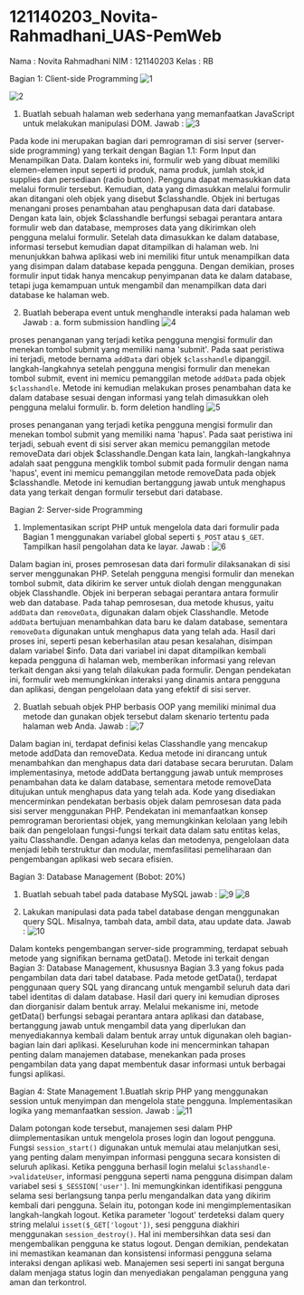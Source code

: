 # 121140203_Novita-Rahmadhani_UAS-PemWeb

Nama : Novita Rahmadhani
NIM : 121140203
Kelas : RB

Bagian 1: Client-side Programming
![1](https://github.com/203Novita/121140203_Novita-Rahmadhani_UAS-PemWeb/assets/116406235/357c4991-d1fa-47dd-a426-a70bd6669585)

![2](https://github.com/203Novita/121140203_Novita-Rahmadhani_UAS-PemWeb/assets/116406235/121cfcf6-1a3c-4abc-8489-05ed129ab67d)

1. Buatlah sebuah halaman web sederhana yang memanfaatkan JavaScript untuk melakukan manipulasi DOM.
Jawab :
![3](https://github.com/203Novita/121140203_Novita-Rahmadhani_UAS-PemWeb/assets/116406235/b1b3de5b-9c7c-4350-9e6d-a82c3fd61e1f)

Pada kode ini merupakan bagian dari pemrograman di sisi server (server-side programming) yang terkait dengan Bagian 1.1: Form Input dan Menampilkan Data. Dalam konteks ini, formulir web yang dibuat memiliki elemen-elemen input seperti id produk, nama produk, jumlah stok,id supplies dan persediaan (radio button). Pengguna dapat memasukkan data melalui formulir tersebut. Kemudian, data yang dimasukkan melalui formulir akan ditangani oleh objek yang disebut $classhandle. Objek ini bertugas menangani proses penambahan atau penghapusan data dari database. Dengan kata lain, objek $classhandle berfungsi sebagai perantara antara formulir web dan database, memproses data yang dikirimkan oleh pengguna melalui formulir. Setelah data dimasukkan ke dalam database, informasi tersebut kemudian dapat ditampilkan di halaman web. Ini menunjukkan bahwa aplikasi web ini memiliki fitur untuk menampilkan data yang disimpan dalam database kepada pengguna. Dengan demikian, proses formulir input tidak hanya mencakup penyimpanan data ke dalam database, tetapi juga kemampuan untuk mengambil dan menampilkan data dari database ke halaman web.

2. Buatlah beberapa event untuk menghandle interaksi pada halaman web
Jawab :
a. form submission handling
![4](https://github.com/203Novita/121140203_Novita-Rahmadhani_UAS-PemWeb/assets/116406235/04e3982e-6fb0-422f-a3ff-ac0aa84cf467)

proses penanganan yang terjadi ketika pengguna mengisi formulir dan menekan tombol submit yang memiliki nama 'submit'. Pada saat peristiwa ini terjadi, metode bernama `addData` dari objek `$classhandle` dipanggil. langkah-langkahnya setelah pengguna mengisi formulir dan menekan tombol submit, event ini memicu pemanggilan metode `addData` pada objek `$classhandle`. Metode ini kemudian melakukan proses penambahan data ke dalam database sesuai dengan informasi yang telah dimasukkan oleh pengguna melalui formulir.
b. form deletion handling
![5](https://github.com/203Novita/121140203_Novita-Rahmadhani_UAS-PemWeb/assets/116406235/40088ccb-4c8d-4d88-b0e5-7fad6e56561f)

proses penanganan yang terjadi ketika pengguna mengisi formulir dan menekan tombol submit yang memiliki nama 'hapus'. Pada saat peristiwa ini terjadi, sebuah event di sisi server akan memicu pemanggilan metode removeData dari objek $classhandle.Dengan kata lain, langkah-langkahnya adalah saat pengguna mengklik tombol submit pada formulir dengan nama 'hapus', event ini memicu pemanggilan metode removeData pada objek $classhandle. Metode ini kemudian bertanggung jawab untuk menghapus data yang terkait dengan formulir tersebut dari database.
  
Bagian 2: Server-side Programming 
1. Implementasikan script PHP untuk mengelola data dari formulir pada Bagian 1 menggunakan variabel global seperti `$_POST` atau `$_GET`. Tampilkan hasil pengolahan data ke layar.
Jawab :
![6](https://github.com/203Novita/121140203_Novita-Rahmadhani_UAS-PemWeb/assets/116406235/965a08bf-9acc-48bb-b8a3-1d6668f5a3d9)

Dalam bagian ini, proses pemrosesan data dari formulir dilaksanakan di sisi server menggunakan PHP. Setelah pengguna mengisi formulir dan menekan tombol submit, data dikirim ke server untuk diolah dengan menggunakan objek Classhandle. Objek ini berperan sebagai perantara antara formulir web dan database. Pada tahap pemrosesan, dua metode khusus, yaitu `addData` dan `removeData`, digunakan dalam objek Classhandle. Metode `addData` bertujuan menambahkan data baru ke dalam database, sementara `removeData` digunakan untuk menghapus data yang telah ada. Hasil dari proses ini, seperti pesan keberhasilan atau pesan kesalahan, disimpan dalam variabel $info. Data dari variabel ini dapat ditampilkan kembali kepada pengguna di halaman web, memberikan informasi yang relevan terkait dengan aksi yang telah dilakukan pada formulir. Dengan pendekatan ini, formulir web memungkinkan interaksi yang dinamis antara pengguna dan aplikasi, dengan pengelolaan data yang efektif di sisi server.

2. Buatlah sebuah objek PHP berbasis OOP yang memiliki minimal dua metode dan gunakan objek tersebut dalam skenario tertentu pada halaman web Anda.
Jawab :
![7](https://github.com/203Novita/121140203_Novita-Rahmadhani_UAS-PemWeb/assets/116406235/07d852e7-ea28-4cee-99a6-88df7bccfa3d)

Dalam bagian ini, terdapat definisi kelas Classhandle yang mencakup metode addData dan removeData. Kedua metode ini dirancang untuk menambahkan dan menghapus data dari database secara berurutan. Dalam implementasinya, metode addData bertanggung jawab untuk memproses penambahan data ke dalam database, sementara metode removeData ditujukan untuk menghapus data yang telah ada. Kode yang disediakan mencerminkan pendekatan berbasis objek dalam pemrosesan data pada sisi server menggunakan PHP. Pendekatan ini memanfaatkan konsep pemrograman berorientasi objek, yang memungkinkan kelolaan yang lebih baik dan pengelolaan fungsi-fungsi terkait data dalam satu entitas kelas, yaitu Classhandle. Dengan adanya kelas dan metodenya, pengelolaan data menjadi lebih terstruktur dan modular, memfasilitasi pemeliharaan dan pengembangan aplikasi web secara efisien.

Bagian 3: Database Management (Bobot: 20%)
1. Buatlah sebuah tabel pada database MySQL
jawab :
![9](https://github.com/203Novita/121140203_Novita-Rahmadhani_UAS-PemWeb/assets/116406235/55a30ac9-cf81-45c7-a220-311c398ed591)
![8](https://github.com/203Novita/121140203_Novita-Rahmadhani_UAS-PemWeb/assets/116406235/998d07b7-34b6-44db-84c2-be39d025e42b)

3. Lakukan manipulasi data pada tabel database dengan menggunakan query SQL. Misalnya, tambah data, ambil data, atau update data.
Jawab :
![10](https://github.com/203Novita/121140203_Novita-Rahmadhani_UAS-PemWeb/assets/116406235/c12c5859-7ed8-4de7-988b-cf5d4f63454a)

Dalam konteks pengembangan server-side programming, terdapat sebuah metode yang signifikan bernama getData(). Metode ini terkait dengan Bagian 3: Database Management, khususnya Bagian 3.3 yang fokus pada pengambilan data dari tabel database. Pada metode getData(), terdapat penggunaan query SQL yang dirancang untuk mengambil seluruh data dari tabel identitas di dalam database. Hasil dari query ini kemudian diproses dan diorganisir dalam bentuk array. Melalui mekanisme ini, metode getData() berfungsi sebagai perantara antara aplikasi dan database, bertanggung jawab untuk mengambil data yang diperlukan dan menyediakannya kembali dalam bentuk array untuk digunakan oleh bagian-bagian lain dari aplikasi. Keseluruhan kode ini mencerminkan tahapan penting dalam manajemen database, menekankan pada proses pengambilan data yang dapat membentuk dasar informasi untuk berbagai fungsi aplikasi.


Bagian 4: State Management
1.Buatlah skrip PHP yang menggunakan session untuk menyimpan dan mengelola state pengguna. Implementasikan logika yang memanfaatkan session.
Jawab :
![11](https://github.com/203Novita/121140203_Novita-Rahmadhani_UAS-PemWeb/assets/116406235/0599dc8c-5af8-4718-9aea-e606747adf3d)

Dalam potongan kode tersebut, manajemen sesi dalam PHP diimplementasikan untuk mengelola proses login dan logout pengguna. Fungsi `session_start()` digunakan untuk memulai atau melanjutkan sesi, yang penting dalam menyimpan informasi pengguna secara konsisten di seluruh aplikasi. Ketika pengguna berhasil login melalui `$classhandle->validateUser`, informasi pengguna seperti nama pengguna disimpan dalam variabel sesi `$_SESSION['user']`. Ini memungkinkan identifikasi pengguna selama sesi berlangsung tanpa perlu mengandalkan data yang dikirim kembali dari pengguna. Selain itu, potongan kode ini mengimplementasikan langkah-langkah logout. Ketika parameter 'logout' terdeteksi dalam query string melalui `isset($_GET['logout'])`, sesi pengguna diakhiri menggunakan `session_destroy()`. Hal ini membersihkan data sesi dan mengembalikan pengguna ke status logout. Dengan demikian, pendekatan ini memastikan keamanan dan konsistensi informasi pengguna selama interaksi dengan aplikasi web. Manajemen sesi seperti ini sangat berguna dalam menjaga status login dan menyediakan pengalaman pengguna yang aman dan terkontrol.

